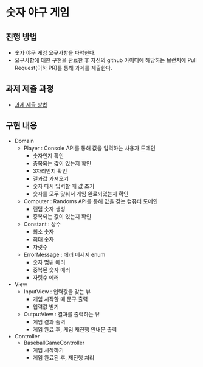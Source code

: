 # 숫자 야구 게임
## 진행 방법
* 숫자 야구 게임 요구사항을 파악한다.
* 요구사항에 대한 구현을 완료한 후 자신의 github 아이디에 해당하는 브랜치에 Pull Request(이하 PR)를 통해 과제를 제출한다.

## 과제 제출 과정
* [과제 제출 방법](https://github.com/next-step/nextstep-docs/tree/master/precourse)

## 구현 내용
* Domain
  * Player : Console API를 통해 값을 입력하는 사용자 도메인
    * 숫자인지 확인
    * 중복되는 값이 있는지 확인
    * 3자리인지 확인
    * 결과값 가져오기
    * 숫자 다시 입력할 때 값 초기
    * 숫자를 모두 맞춰서 게임 완료되었는지 확인
  * Computer : Randoms API를 통해 값을 갖는 컴퓨터 도메인
    * 랜덤 숫자 생성
    * 중복되는 값이 있는지 확인
  * Constant : 상수
    * 최소 숫자
    * 최대 숫자
    * 자릿수
  * ErrorMessage : 에러 메세지 enum
    * 숫자 범위 에러
    * 중복된 숫자 에러
    * 자릿수 에러
* View
  * InputView : 입력값을 갖는 뷰
    * 게임 시작할 때 문구 출력
    * 입력값 받기
  * OutputView : 결과를 출력하는 뷰
    * 게임 결과 출력
    * 게임 완료 후, 게임 재진행 안내문 출력
* Controller
  * BaseballGameController
    * 게임 시작하기
    * 게임 완료된 후, 재진행 처리